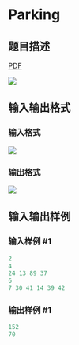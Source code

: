 # Parking

## 题目描述

[problemUrl]: https://uva.onlinejudge.org/index.php?option=com_onlinejudge&Itemid=8&category=25&page=show_problem&problem=2349

[PDF](https://uva.onlinejudge.org/external/113/p11364.pdf)

![](https://cdn.luogu.com.cn/upload/vjudge_pic/UVA11364/8c1a0120843bd4ee71f702b30d10822b40464f8a.png)

## 输入输出格式

### 输入格式

![](https://cdn.luogu.com.cn/upload/vjudge_pic/UVA11364/208a39266832f705e9c3f8a5fd8c4d36af823e16.png)

### 输出格式

![](https://cdn.luogu.com.cn/upload/vjudge_pic/UVA11364/a5906763cd436be22dff25686eaa08cb8480b72f.png)

## 输入输出样例

### 输入样例 #1

```cpp
2
4
24 13 89 37
6
7 30 41 14 39 42
```


### 输出样例 #1

```cpp
152
70
```


